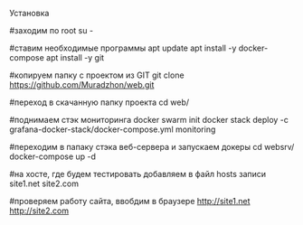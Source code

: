 Установка

#заходим по root
su -

#ставим необходимые программы
apt update
apt install -y docker-compose
apt install -y git

#копируем папку с проектом из GIT
git clone https://github.com/Muradzhon/web.git

#переход в скачанную папку проекта 
cd web/

#поднимаем стэк мониторинга
docker swarm init
docker stack deploy -c grafana-docker-stack/docker-compose.yml monitoring

#переходим в папаку стэка веб-сервера и запускаем докеры
cd websrv/
docker-compose up -d

#на хосте, где будем тестировать добавляем в файл hosts записи
<ip> site1.net
<ip> site2.com

#проверяем работу сайта, ввобдим в браузере
http://site1.net
http://site2.com
